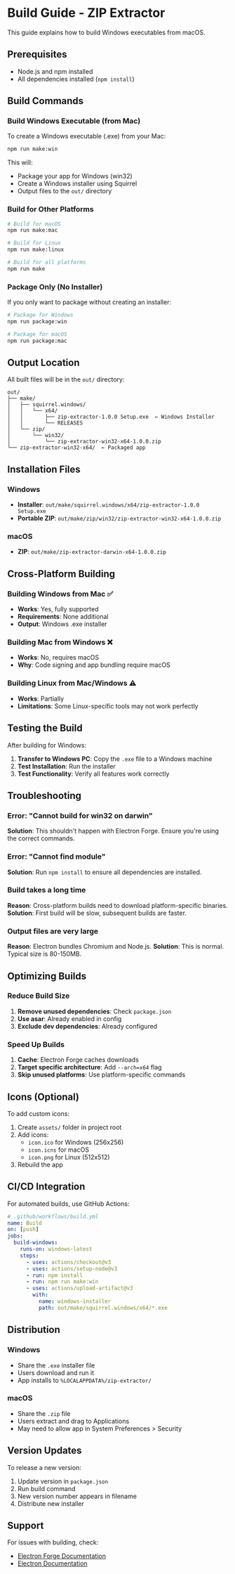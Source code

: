 # Build Guide - ZIP Extractor

This guide explains how to build Windows executables from macOS.

## Prerequisites

- Node.js and npm installed
- All dependencies installed (`npm install`)

## Build Commands

### Build Windows Executable (from Mac)

To create a Windows executable (.exe) from your Mac:

```bash
npm run make:win
```

This will:
- Package your app for Windows (win32)
- Create a Windows installer using Squirrel
- Output files to the `out/` directory

### Build for Other Platforms

```bash
# Build for macOS
npm run make:mac

# Build for Linux
npm run make:linux

# Build for all platforms
npm run make
```

### Package Only (No Installer)

If you only want to package without creating an installer:

```bash
# Package for Windows
npm run package:win

# Package for macOS
npm run package:mac
```

## Output Location

All built files will be in the `out/` directory:

```
out/
├── make/
│   ├── squirrel.windows/
│   │   └── x64/
│   │       ├── zip-extractor-1.0.0 Setup.exe  ← Windows Installer
│   │       └── RELEASES
│   └── zip/
│       └── win32/
│           └── zip-extractor-win32-x64-1.0.0.zip
└── zip-extractor-win32-x64/  ← Packaged app
```

## Installation Files

### Windows
- **Installer**: `out/make/squirrel.windows/x64/zip-extractor-1.0.0 Setup.exe`
- **Portable ZIP**: `out/make/zip/win32/zip-extractor-win32-x64-1.0.0.zip`

### macOS
- **ZIP**: `out/make/zip-extractor-darwin-x64-1.0.0.zip`

## Cross-Platform Building

### Building Windows from Mac ✅
- **Works**: Yes, fully supported
- **Requirements**: None additional
- **Output**: Windows .exe installer

### Building Mac from Windows ❌
- **Works**: No, requires macOS
- **Why**: Code signing and app bundling require macOS

### Building Linux from Mac/Windows ⚠️
- **Works**: Partially
- **Limitations**: Some Linux-specific tools may not work perfectly

## Testing the Build

After building for Windows:

1. **Transfer to Windows PC**: Copy the `.exe` file to a Windows machine
2. **Test Installation**: Run the installer
3. **Test Functionality**: Verify all features work correctly

## Troubleshooting

### Error: "Cannot build for win32 on darwin"
**Solution**: This shouldn't happen with Electron Forge. Ensure you're using the correct commands.

### Error: "Cannot find module"
**Solution**: Run `npm install` to ensure all dependencies are installed.

### Build takes a long time
**Reason**: Cross-platform builds need to download platform-specific binaries.
**Solution**: First build will be slow, subsequent builds are faster.

### Output files are very large
**Reason**: Electron bundles Chromium and Node.js.
**Solution**: This is normal. Typical size is 80-150MB.

## Optimizing Builds

### Reduce Build Size

1. **Remove unused dependencies**: Check `package.json`
2. **Use asar**: Already enabled in config
3. **Exclude dev dependencies**: Already configured

### Speed Up Builds

1. **Cache**: Electron Forge caches downloads
2. **Target specific architecture**: Add `--arch=x64` flag
3. **Skip unused platforms**: Use platform-specific commands

## Icons (Optional)

To add custom icons:

1. Create `assets/` folder in project root
2. Add icons:
   - `icon.ico` for Windows (256x256)
   - `icon.icns` for macOS
   - `icon.png` for Linux (512x512)
3. Rebuild the app

## CI/CD Integration

For automated builds, use GitHub Actions:

```yaml
# .github/workflows/build.yml
name: Build
on: [push]
jobs:
  build-windows:
    runs-on: windows-latest
    steps:
      - uses: actions/checkout@v3
      - uses: actions/setup-node@v3
      - run: npm install
      - run: npm run make:win
      - uses: actions/upload-artifact@v3
        with:
          name: windows-installer
          path: out/make/squirrel.windows/x64/*.exe
```

## Distribution

### Windows
- Share the `.exe` installer file
- Users download and run it
- App installs to `%LOCALAPPDATA%/zip-extractor/`

### macOS
- Share the `.zip` file
- Users extract and drag to Applications
- May need to allow app in System Preferences > Security

## Version Updates

To release a new version:

1. Update version in `package.json`
2. Run build command
3. New version number appears in filename
4. Distribute new installer

## Support

For issues with building, check:
- [Electron Forge Documentation](https://www.electronforge.io/)
- [Electron Documentation](https://www.electronjs.org/)


